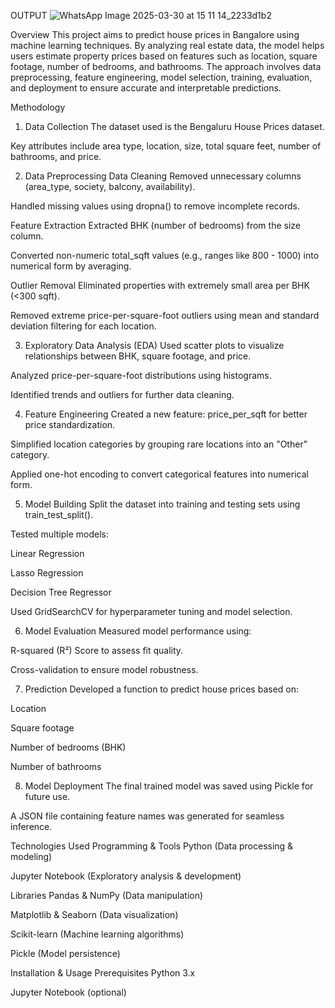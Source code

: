 OUTPUT
![WhatsApp Image 2025-03-30 at 15 11 14_2233d1b2](https://github.com/user-attachments/assets/5d2f27e2-0c83-4b09-9074-8d9ab5c84861)


Overview
This project aims to predict house prices in Bangalore using machine learning techniques. By analyzing real estate data, the model helps users estimate property prices based on features such as location, square footage, number of bedrooms, and bathrooms. The approach involves data preprocessing, feature engineering, model selection, training, evaluation, and deployment to ensure accurate and interpretable predictions.

Methodology
1. Data Collection
The dataset used is the Bengaluru House Prices dataset.

Key attributes include area type, location, size, total square feet, number of bathrooms, and price.

2. Data Preprocessing
Data Cleaning
Removed unnecessary columns (area_type, society, balcony, availability).

Handled missing values using dropna() to remove incomplete records.

Feature Extraction
Extracted BHK (number of bedrooms) from the size column.

Converted non-numeric total_sqft values (e.g., ranges like 800 - 1000) into numerical form by averaging.

Outlier Removal
Eliminated properties with extremely small area per BHK (<300 sqft).

Removed extreme price-per-square-foot outliers using mean and standard deviation filtering for each location.

3. Exploratory Data Analysis (EDA)
Used scatter plots to visualize relationships between BHK, square footage, and price.

Analyzed price-per-square-foot distributions using histograms.

Identified trends and outliers for further data cleaning.

4. Feature Engineering
Created a new feature: price_per_sqft for better price standardization.

Simplified location categories by grouping rare locations into an "Other" category.

Applied one-hot encoding to convert categorical features into numerical form.

5. Model Building
Split the dataset into training and testing sets using train_test_split().

Tested multiple models:

Linear Regression

Lasso Regression

Decision Tree Regressor

Used GridSearchCV for hyperparameter tuning and model selection.

6. Model Evaluation
Measured model performance using:

R-squared (R²) Score to assess fit quality.

Cross-validation to ensure model robustness.

7. Prediction
Developed a function to predict house prices based on:

Location

Square footage

Number of bedrooms (BHK)

Number of bathrooms

8. Model Deployment
The final trained model was saved using Pickle for future use.

A JSON file containing feature names was generated for seamless inference.

Technologies Used
Programming & Tools
Python (Data processing & modeling)

Jupyter Notebook (Exploratory analysis & development)

Libraries
Pandas & NumPy (Data manipulation)

Matplotlib & Seaborn (Data visualization)

Scikit-learn (Machine learning algorithms)

Pickle (Model persistence)

Installation & Usage
Prerequisites
Python 3.x

Jupyter Notebook (optional)
